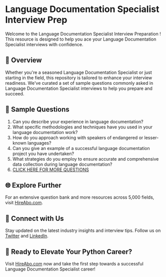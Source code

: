 # Language Documentation Specialist Interview Prep

Welcome to the Language Documentation Specialist Interview Preparation ! This resource is designed to help you ace your Language Documentation Specialist interviews with confidence.

## 🚀 Overview

Whether you're a seasoned Language Documentation Specialist or just starting in the field, this repository is tailored to enhance your interview readiness. We've curated a set of sample questions commonly asked in Language Documentation Specialist interviews to help you prepare and succeed.

## 📝 Sample Questions

1. Can you describe your experience in language documentation?
2. What specific methodologies and techniques have you used in your language documentation work?
3. How do you approach working with speakers of endangered or lesser-known languages?
4. Can you give an example of a successful language documentation project you have undertaken?
5. What strategies do you employ to ensure accurate and comprehensive data collection during language documentation?
6. [CLICK HERE FOR MORE QUESTIONS](https://hireabo.com/job/7_2_31/Language%20Documentation%20Specialist)

## 🌐 Explore Further

For an extensive question bank and more resources across 5,000 fields, visit [HireAbo.com](https://www.hireabo.com).

## 📱 Connect with Us

Stay updated on the latest industry insights and interview tips. Follow us on [Twitter](https://twitter.com/hireabo) and [LinkedIn](https://www.linkedin.com/in/hire-abo-3609972a8/).

## 🚀 Ready to Elevate Your Python Career?

Visit [HireAbo.com](https://www.hireabo.com) now and take the first step towards a successful Language Documentation Specialist career!
